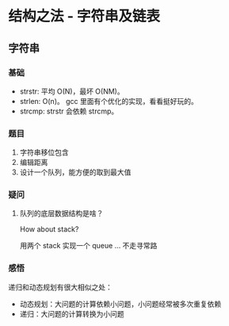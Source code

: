 #  结构之法 - 字符串及链表

## 字符串

### 基础
- strstr: 平均 O(N)，最坏 O(NM)。
- strlen: O(n)。 gcc 里面有个优化的实现，看看挺好玩的。
- strcmp: strstr 会依赖 strcmp。

### 题目

1. 字符串移位包含
2. 编辑距离
3. 设计一个队列，能方便的取到最大值

### 疑问

1. 队列的底层数据结构是啥？

   How about stack?

   用两个 stack 实现一个 queue ... 不走寻常路

### 感悟

递归和动态规划有很大相似之处：

- 动态规划：大问题的计算依赖小问题，小问题经常被多次重复依赖
- 递归：大问题的计算转换为小问题
